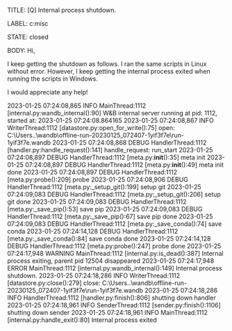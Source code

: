 TITLE:
[Q] Internal process shutdown.

LABEL:
c:misc

STATE:
closed

BODY:
Hi,

I keep getting the shutdown as follows. I ran the same scripts in Linux without error. However, I keep getting the internal process exited when running the scripts in Windows.

I would appreciate any help!

2023-01-25 07:24:08,865 INFO    MainThread:1112 [internal.py:wandb_internal():90] W&B internal server running at pid: 1112, started at: 2023-01-25 07:24:08.864165
2023-01-25 07:24:08,867 INFO    WriterThread:1112 [datastore.py:open_for_write():75] open: C:\Users\..\wandb\offline-run-20230125_072407-1yif3f7e\run-1yif3f7e.wandb
2023-01-25 07:24:08,868 DEBUG   HandlerThread:1112 [handler.py:handle_request():141] handle_request: run_start
2023-01-25 07:24:08,897 DEBUG   HandlerThread:1112 [meta.py:__init__():35] meta init
2023-01-25 07:24:08,897 DEBUG   HandlerThread:1112 [meta.py:__init__():49] meta init done
2023-01-25 07:24:08,897 DEBUG   HandlerThread:1112 [meta.py:probe():209] probe
2023-01-25 07:24:08,906 DEBUG   HandlerThread:1112 [meta.py:_setup_git():199] setup git
2023-01-25 07:24:09,083 DEBUG   HandlerThread:1112 [meta.py:_setup_git():206] setup git done
2023-01-25 07:24:09,083 DEBUG   HandlerThread:1112 [meta.py:_save_pip():53] save pip
2023-01-25 07:24:09,083 DEBUG   HandlerThread:1112 [meta.py:_save_pip():67] save pip done
2023-01-25 07:24:09,083 DEBUG   HandlerThread:1112 [meta.py:_save_conda():74] save conda
2023-01-25 07:24:14,128 DEBUG   HandlerThread:1112 [meta.py:_save_conda():84] save conda done
2023-01-25 07:24:14,128 DEBUG   HandlerThread:1112 [meta.py:probe():247] probe done
2023-01-25 07:24:17,948 WARNING MainThread:1112 [internal.py:is_dead():387] Internal process exiting, parent pid 12504 disappeared
2023-01-25 07:24:17,948 ERROR   MainThread:1112 [internal.py:wandb_internal():149] Internal process shutdown.
2023-01-25 07:24:18,286 INFO    WriterThread:1112 [datastore.py:close():279] close: C:\Users\..\wandb\offline-run-20230125_072407-1yif3f7e\run-1yif3f7e.wandb
2023-01-25 07:24:18,286 INFO    HandlerThread:1112 [handler.py:finish():806] shutting down handler
2023-01-25 07:24:18,961 INFO    SenderThread:1112 [sender.py:finish():1106] shutting down sender
2023-01-25 07:24:18,961 INFO    MainThread:1112 [internal.py:handle_exit():80] Internal process exited

